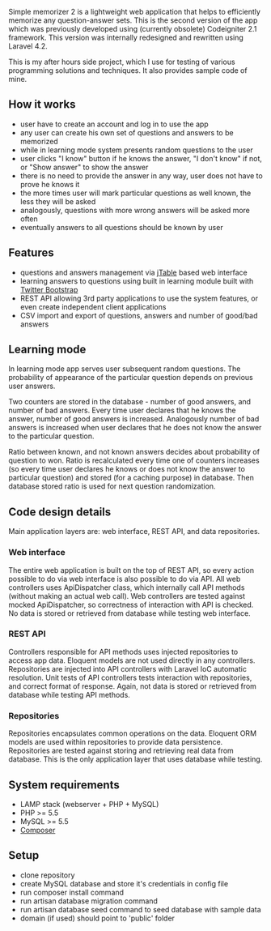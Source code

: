 Simple memorizer 2 is a lightweight web application that helps to efficiently memorize any question-answer sets. This is the second version of the app which was previously developed using (currently obsolete) Codeigniter 2.1 framework. This version was internally redesigned and rewritten using Laravel 4.2.

This is my after hours side project, which I use for testing of various programming solutions and techniques. It also provides sample code of mine.

## How it works

- user have to create an account and log in to use the app
- any user can create his own set of questions and answers to be memorized
- while in learning mode system presents random questions to the user
- user clicks "I know" button if he knows the answer, "I don't know" if not, or "Show answer" to show the answer
- there is no need to provide the answer in any way, user does not have to prove he knows it
- the more times user will mark particular questions as well known, the less they will be asked
- analogously, questions with more wrong answers will be asked more often
- eventually answers to all questions should be known by user

## Features

- questions and answers management via [jTable](http://www.jtable.org) based web interface
- learning answers to questions using built in learning module built with [Twitter Bootstrap](http://getbootstrap.com)
- REST API allowing 3rd party applications to use the system features, or even create independent client applications
- CSV import and export of questions, answers and number of good/bad answers

## Learning mode

In learning mode app serves user subsequent random questions. The probability of appearance of the particular question depends on previous user answers.

Two counters are stored in the database - number of good answers, and number of bad answers. Every time user declares that he knows the answer, number of good answers is increased. Analogously number of bad answers is increased when user declares that he does not know the answer to the particular question.

Ratio between known, and not known answers decides about probability of question to won. Ratio is recalculated every time one of counters increases (so every time user declares he knows or does not know the answer to particular question) and stored (for a caching purpose) in database. Then database stored ratio is used for next question randomization.

## Code design details

Main application layers are: web interface, REST API, and data repositories.

### Web interface

The entire web application is built on the top of REST API, so every action possible to do via web interface is also possible to do via API. All web controllers uses ApiDispatcher class, which internally call API methods (without making an actual web call). Web controllers are tested against mocked ApiDispatcher, so correctness of interaction with API is checked. No data is stored or retrieved from database while testing web interface.

### REST API

Controllers responsible for API methods uses injected repositories to access app data. Eloquent models are not used directly in any controllers. Repositories are injected into API controllers with Laravel IoC automatic resolution. Unit tests of API controllers tests interaction with repositories, and correct format of response. Again, not data is stored or retrieved from database while testing API methods.

### Repositories

Repositories encapsulates common operations on the data. Eloquent ORM models are used within repositories to provide data persistence. Repositories are tested against storing and retrieving real data from database. This is the only application layer that uses database while testing.

## System requirements

- LAMP stack (webserver + PHP + MySQL)
- PHP >= 5.5
- MySQL >= 5.5
- [Composer](https://getcomposer.org)

## Setup

- clone repository
- create MySQL database and store it's credentials in config file
- run composer install command
- run artisan database migration command
- run artisan database seed command to seed database with sample data
- domain (if used) should point to 'public' folder
